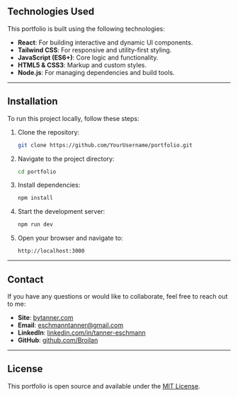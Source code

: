 ## Technologies Used

This portfolio is built using the following technologies:

- **React**: For building interactive and dynamic UI components.
- **Tailwind CSS**: For responsive and utility-first styling.
- **JavaScript (ES6+)**: Core logic and functionality.
- **HTML5 & CSS3**: Markup and custom styles.
- **Node.js**: For managing dependencies and build tools.

---

## Installation
To run this project locally, follow these steps:

1. Clone the repository:
   ```bash
   git clone https://github.com/YourUsername/portfolio.git
   ```

2. Navigate to the project directory:
   ```bash
   cd portfolio
   ```

3. Install dependencies:
   ```bash
   npm install
   ```

4. Start the development server:
   ```bash
   npm run dev
   ```

5. Open your browser and navigate to:
   ```
   http://localhost:3000
   ```

---

## Contact

If you have any questions or would like to collaborate, feel free to reach out to me:
- **Site**: [bytanner.com](https://bytanner.com/)
- **Email**: eschmanntanner@gmail.com
- **LinkedIn**: [linkedin.com/in/tanner-eschmann](https://www.linkedin.com/in/tanner-eschmann/)
- **GitHub**: [github.com/Broilan](https://github.com/Broilan)

---

## License

This portfolio is open source and available under the [MIT License](LICENSE).
